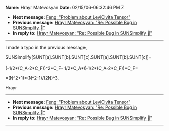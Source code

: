 **Name:** Hrayr Matevosyan
**Date:** 02/15/06-06:32:46 PM Z

  - **Next message:** [Feng: "Problem about LeviCivita
    Tensor"](0352.html)
  - **Previous message:** [Hrayr Matevosyan: "Re: Possible Bug in
    SUNSimplify &#24;"](0350.html)
  - **In reply to:** [Hrayr Matevosyan: "Re: Possible Bug in SUNSimplify
    &#24;"](0350.html)

-----

I made a typo in the previous message,  

SUNSimplify[SUNT[a].SUNT[b].SUNT[c].SUNT[a].SUNT[b].SUNT[c]]=  
   
(-1/2\*(C\_A-2\*C\_F))^2\*C\_F-
1/2\*C\_A\*(-1/2\*(C\_A-2\*C\_F))\*C\_F=  

\=(N^2+1)\*(N^2-1)/(2N)^3.  

Hrayr  

-----

  - **Next message:** [Feng: "Problem about LeviCivita
    Tensor"](0352.html)
  - **Previous message:** [Hrayr Matevosyan: "Re: Possible Bug in
    SUNSimplify &#24;"](0350.html)
  - **In reply to:** [Hrayr Matevosyan: "Re: Possible Bug in SUNSimplify
    &#24;"](0350.html)

-----

